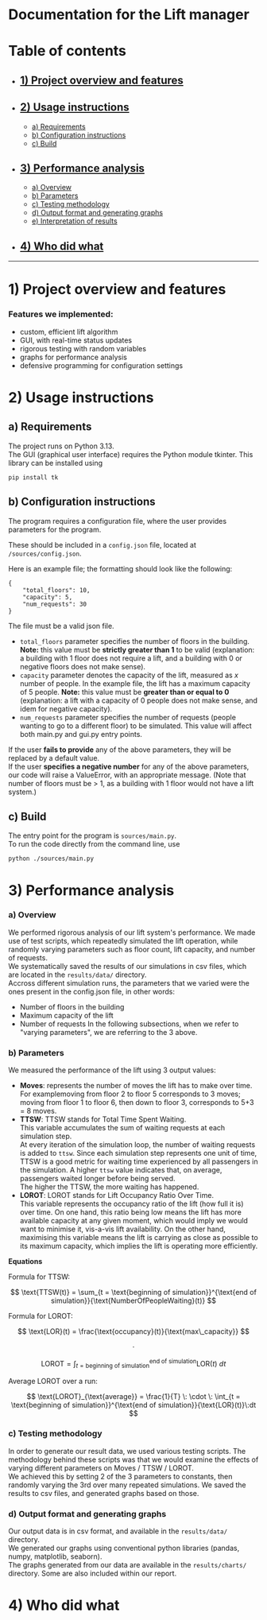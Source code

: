 # Documentation for the Lift manager


# Table of contents

- ## [1) Project overview and features](#1-project-overview-and-features-1)

- ## [2) Usage instructions](#2-usage-instructions-1)
    - [a) Requirements](#a-requirements-1)
    - [b) Configuration instructions](#b-configuration-instructions-1)
    - [c) Build](#c-build-1)

- ## [3) Performance analysis](#3-performance-analysis-1)
    - [a) Overview](#a-overview)
    - [b) Parameters](#b-parameters)
    - [c) Testing methodology](#c-testing-methodology)
    - [d) Output format and generating graphs](#d-output-format-and-generating-graphs)
    - [e) Interpretation of results](#e-interpretation-of-results)

- ## [4) Who did what](#5-who-did-what-1)

---







# 1) Project overview and features

### Features we implemented:
- custom, efficient lift algorithm
- GUI, with real-time status updates
- rigorous testing with random variables
- graphs for performance analysis
- defensive programming for configuration settings














# 2) Usage instructions

## a) Requirements

The project runs on Python 3.13.  
The GUI (graphical user interface) requires the Python module tkinter. This library can be installed using 
```
pip install tk
```


## b) Configuration instructions

The program requires a configuration file, where the user provides parameters for the program.  

These should be included in a `config.json` file, located at `/sources/config.json`.  

Here is an example file; the formatting should look like the following:  
```
{
    "total_floors": 10,
    "capacity": 5,
    "num_requests": 30
}
```
The file must be a valid json file.  

- `total_floors` parameter specifies the number of floors in the building. **Note:** this value must be **strictly greater than 1** to be valid (explanation: a building with 1 floor does not require a lift, and a building with 0 or negative floors does not make sense).  
- `capacity` parameter denotes the capacity of the lift, measured as $x$ number of people. In the example file, the lift has a maximum capacity of 5 people. **Note:** this value must be **greater than or equal to 0** (explanation: a lift with a capacity of 0 people does not make sense, and idem for negative capacity).
- `num_requests` parameter specifies the number of requests (people wanting to go to a different floor) to be simulated. This value will affect both main.py and gui.py entry points.  

If the user **fails to provide** any of the above parameters, they will be replaced by a default value.  
If the user **specifies a negative number** for any of the above parameters, our code will raise a ValueError, with an appropriate message. (Note that number of floors must be > 1, as a building with 1 floor would not have a lift system.)  


## c) Build

The entry point for the program is `sources/main.py`.  
To run the code directly from the command line, use
```
python ./sources/main.py
```
















# 3) Performance analysis

### a) Overview  
We performed rigorous analysis of our lift system's performance. We made use of test scripts, which repeatedly simulated the lift operation, while randomly varying parameters such as floor count, lift capacity, and number of requests.  
We systematically saved the results of our simulations in csv files, which are located in the `results/data/` directory.  
Accross different simulation runs, the parameters that we varied were the ones present in the config.json file, in other words:
- Number of floors in the building
- Maximum capacity of the lift 
- Number of requests
In the following subsections, when we refer to "varying parameters", we are referring to the 3 above.

### b) Parameters

We measured the performance of the lift using 3 output values:
- **Moves**: represents the number of moves the lift has to make over time.  
For examplemoving from floor 2 to floor 5 corresponds to 3 moves; moving from floor 1 to floor 6, then down to floor 3, corresponds to 5+3 = 8 moves.
- **TTSW**: TTSW stands for Total Time Spent Waiting.  
This variable accumulates the sum of waiting requests at each simulation step.  
At every iteration of the simulation loop, the number of waiting requests is added to `ttsw`. Since each simulation step represents one unit of time, TTSW is a good metric for waiting time experienced by all passengers in the simulation.
A higher `ttsw` value indicates that, on average, passengers waited longer before being served.  
The higher the TTSW, the more waiting has happened. 
- **LOROT**: LOROT stands for Lift Occupancy Ratio Over Time.  
This variable represents the occupancy ratio of the lift (how full it is) over time. On one hand, this ratio being low means the lift has more available capacity at any given moment, which would imply we would want to minimise it, vis-a-vis lift availability. On the other hand, maximising this variable means the lift is carrying as close as possible to its maximum capacity, which implies the lift is operating more efficiently.

**Equations**  

Formula for TTSW:  

$$
\text{TTSW(t)} = \sum_{t = \text{beginning of simulation}}^{\text{end of simulation}}{\text{NumberOfPeopleWaiting}(t)}
$$
  
Formula for LOROT:  

$$
\text{LOR}(t) = \frac{\text{occupancy}(t)}{\text{max\_capacity}}
$$

$$
\cdot
$$


$$
\text{LOROT} = \int_{t = \text{beginning of simulation}}^{\text{end of simulation}}{\text{LOR}(t)}\:dt
$$
  
Average LOROT over a run:

$$
\text{LOROT}_{\text{average}} = \frac{1}{T} \: \cdot \: \int_{t = \text{beginning of simulation}}^{\text{end of simulation}}{\text{LOR}(t)}\:dt
$$  


### c) Testing methodology

In order to generate our result data, we used various testing scripts. The methodology behind these scripts was that we would examine the effects of varying different parameters on Moves / TTSW / LOROT.  
We achieved this by setting 2 of the 3 parameters to constants, then randomly varying the 3rd over many repeated simulations. We saved the results to csv files, and generated graphs based on those.  

### d) Output format and generating graphs

Our output data is in csv format, and available in the `results/data/` directory.  
We generated our graphs using conventional python libraries (pandas, numpy, matplotlib, seaborn).  
The graphs generated from our data are available in the `results/charts/` directory. Some are also included within our report.










# 4) Who did what